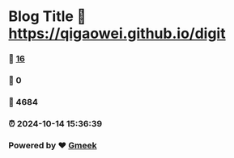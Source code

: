 # Blog Title :link: https://qigaowei.github.io/digit 
### :page_facing_up: [16](https://qigaowei.github.io/digit/tag.html) 
### :speech_balloon: 0 
### :hibiscus: 4684 
### :alarm_clock: 2024-10-14 15:36:39 
### Powered by :heart: [Gmeek](https://github.com/Meekdai/Gmeek)
